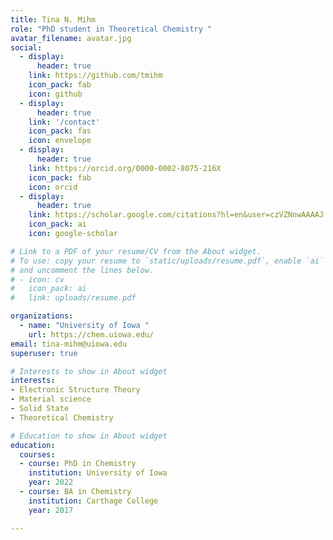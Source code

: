 ```yaml
---
title: Tina N. Mihm
role: "PhD student in Theoretical Chemistry "
avatar_filename: avatar.jpg
social:
  - display:
      header: true
    link: https://github.com/tmihm
    icon_pack: fab
    icon: github 
  - display:
      header: true
    link: '/contact'
    icon_pack: fas
    icon: envelope
  - display:
      header: true
    link: https://orcid.org/0000-0002-8075-216X
    icon_pack: fab
    icon: orcid
  - display:
      header: true
    link: https://scholar.google.com/citations?hl=en&user=czVZNnwAAAAJ
    icon_pack: ai
    icon: google-scholar

# Link to a PDF of your resume/CV from the About widget.
# To use: copy your resume to `static/uploads/resume.pdf`, enable `ai` icons in `params.toml`,
# and uncomment the lines below.
# - icon: cv
#   icon_pack: ai
#   link: uploads/resume.pdf

organizations:
  - name: "University of Iowa "
    url: https://chem.uiowa.edu/
email: tina-mihm@uiowa.edu
superuser: true

# Interests to show in About widget
interests:
- Electronic Structure Theory 
- Material science
- Solid State 
- Theoretical Chemistry

# Education to show in About widget
education:
  courses:
  - course: PhD in Chemistry
    institution: University of Iowa
    year: 2022
  - course: BA in Chemistry
    institution: Carthage College
    year: 2017

---
```


